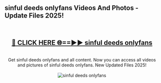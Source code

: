 <h2>sinful deeds onlyfans Videos And Photos - Update Files 2025!</h2>
<br>
<div align="center">
<h2><a href="https://linkcuts.com/hfmhzwbr" rel="nofollow">🔴 CLICK HERE 🌐==►► sinful deeds onlyfans</a></h2>
<br>
Get sinful deeds onlyfans and all content. Now you can access all videos and pictures of sinful deeds onlyfans. New Updated Files 2025!
<br>
<br>
<a href="https://linkcuts.com/hfmhzwbr" rel="nofollow" data-target="animated-image.originalLink"><img src="https://i.ibb.co.com/WyWwxjT/player-gif2.gif" alt="sinful deeds onlyfans" style="max-width: 100%; display: inline-block;" data-target="animated-image.originalImage"></a>
</div>
<br>